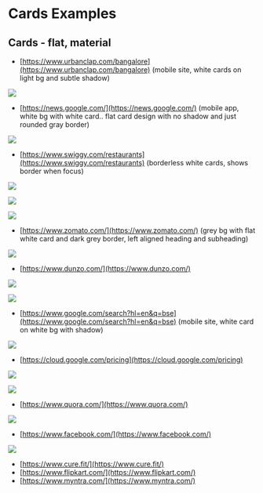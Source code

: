 # Cards Examples

## Cards - flat, material

* [https://www.urbanclap.com/bangalore](https://www.urbanclap.com/bangalore) \(mobile site, white cards on light bg and subtle shadow\)

![](.gitbook/assets/image%20%2810%29.png)

* [https://news.google.com/](https://news.google.com/) \(mobile app, white bg with white card.. flat card design with no shadow and just rounded gray border\)

![](.gitbook/assets/image%20%2819%29.png)

* [https://www.swiggy.com/restaurants](https://www.swiggy.com/restaurants) \(borderless white cards, shows border when focus\)

![](.gitbook/assets/image%20%2817%29.png)

![](.gitbook/assets/image%20%2812%29.png)

![](.gitbook/assets/image%20%289%29.png)

* [https://www.zomato.com/](https://www.zomato.com/) \(grey bg with flat white card and dark grey border, left aligned heading and subheading\)

![](.gitbook/assets/image%20%285%29.png)

* [https://www.dunzo.com/](https://www.dunzo.com/)

![](.gitbook/assets/image%20%2816%29.png)

![](.gitbook/assets/image.png)

* [https://www.google.com/search?hl=en&q=bse](https://www.google.com/search?hl=en&q=bse) \(mobile site, white card on white bg with shadow\)

![](.gitbook/assets/image%20%286%29.png)

* [https://cloud.google.com/pricing](https://cloud.google.com/pricing)

![](.gitbook/assets/image%20%2814%29.png)

![](.gitbook/assets/image%20%283%29.png)

* [https://www.quora.com/](https://www.quora.com/)

![](.gitbook/assets/image%20%2811%29.png)

* [https://www.facebook.com/](https://www.facebook.com/)

![](.gitbook/assets/image%20%282%29.png)

* [https://www.cure.fit/](https://www.cure.fit/)
* [https://www.flipkart.com/](https://www.flipkart.com/)
* [https://www.myntra.com/](https://www.myntra.com/)

